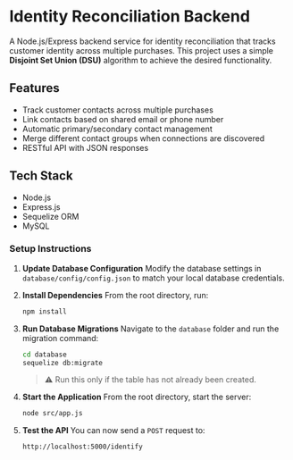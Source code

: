 # Identity Reconciliation Backend

A Node.js/Express backend service for identity reconciliation that tracks customer identity across multiple purchases.
This project uses a simple **Disjoint Set Union (DSU)** algorithm to achieve the desired functionality.

## Features

- Track customer contacts across multiple purchases
- Link contacts based on shared email or phone number
- Automatic primary/secondary contact management
- Merge different contact groups when connections are discovered
- RESTful API with JSON responses

## Tech Stack

- Node.js
- Express.js
- Sequelize ORM
- MySQL



### Setup Instructions

1. **Update Database Configuration**
   Modify the database settings in `database/config/config.json` to match your local database credentials.

2. **Install Dependencies**
   From the root directory, run:

   ```bash
   npm install
   ```

3. **Run Database Migrations**
   Navigate to the `database` folder and run the migration command:

   ```bash
   cd database
   sequelize db:migrate
   ```

   > ⚠️ Run this only if the table has not already been created.

4. **Start the Application**
   From the root directory, start the server:

   ```bash
   node src/app.js
   ```

5. **Test the API**
   You can now send a `POST` request to:

   ```
   http://localhost:5000/identify
   ```

